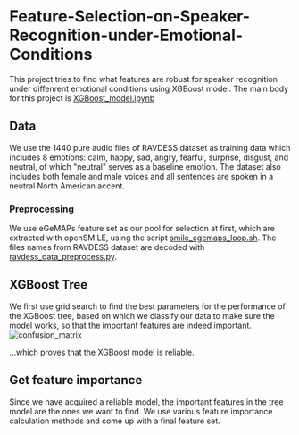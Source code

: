 # Feature-Selection-on-Speaker-Recognition-under-Emotional-Conditions

This project tries to find what features are robust for speaker recognition under diffenrent emotional conditions using XGBoost model. 
The main body for this project is [XGBoost_model.ipynb](https://github.com/Cui-ht/Feature-Selection-on-Speaker-Recognition-under-Emotional-Conditions/blob/main/XGBoost_model.ipynb)

## Data
We use the 1440 pure audio files of RAVDESS dataset as training data which includes 8 emotions: calm, happy, sad, angry, fearful, surprise, disgust, and neutral, of which "neutral" serves as a baseline emotion. The dataset also includes both female and male voices and all sentences are spoken in a neutral North American accent.

### Preprocessing
We use eGeMAPs feature set as our pool for selection at first, which are extracted with openSMILE, using the script [smile_egemaps_loop.sh](https://github.com/Cui-ht/Feature-Selection-on-Speaker-Recognition-under-Emotional-Conditions/blob/main/smile_egemaps_loop.sh).
The files names from RAVDESS dataset are decoded with [ravdess_data_preprocess.py](https://github.com/Cui-ht/Feature-Selection-on-Speaker-Recognition-under-Emotional-Conditions/blob/main/ravdess_data_preprocess.py).

## XGBoost Tree
We first use grid search to find the best parameters for the performance of the XGBoost tree, based on which we classify our data to make sure the model works, so that the important features are indeed important.
![confusion_matrix](https://user-images.githubusercontent.com/57549068/205438956-c02950d2-c68b-4036-905c-280c858ee11b.png)

...which proves that the XGBoost model is reliable.

## Get feature importance
Since we have acquired a reliable model, the important features in the tree model are the ones we want to find. We use various feature importance calculation methods and come up with a final feature set.
